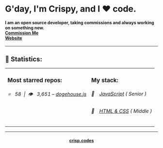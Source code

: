 
<h1>G'day, I'm Crispy, and I ❤️ code.</h1>
<h4>I am an open source developer, taking commissions and always working on something new.<br>
<a href="https://discord.gg/3EAEu2eV">Commission Me</a><br>
<a href="https://crisp.codes">Website</a>
</h4>
<hr>
<h2>📝 Statistics: </h2>
<table>
  <tr>
    <td valign="top">
      <h3>Most starred repos: </h3>
            <h6>⭐️&nbsp;&nbsp;&nbsp;58&nbsp;&nbsp;|&nbsp;&nbsp;👁&nbsp;&nbsp;&nbsp;3,651 – <a href='https://github.com/dogegarden/dogehouse.js'>dogehouse.js</a></h6> 
    </td>
    <td valign="top">
      <h3>My stack: </h3>
      <h6>📔&emsp;<a href="https://github.com/JackCrispy?tab=repositories&q=&type=&language=javascript">JavaScript</a> ( Senior )</h6>
      <h6>📗&emsp;<a href="https://github.com/JackCrispy?tab=repositories&q=&type=&language=html">HTML & CSS</a> ( Middle )</h6>
      </td>
  </tr>
</table>

<hr>
<h4 align="center"><a href='https://crisp.codes' target="_blank">crisp.codes</a><h4>
    

